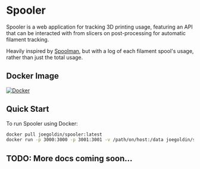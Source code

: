 # Spooler

Spooler is a web application for tracking 3D printing usage, featuring an API that can be interacted with from slicers on post-processing for automatic filament tracking.

Heavily inspired by [Spoolman](https://github.com/Donkie/Spoolman), but with a log of each filament spool's usage, rather than just the total usage.

## Docker Image

[![Docker](https://img.shields.io/docker/image-size/joegoldin/spooler/latest)](https://hub.docker.com/r/joegoldin/spooler)

## Quick Start

To run Spooler using Docker:

```bash
docker pull joegoldin/spooler:latest
docker run -p 3000:3000 -p 3001:3001 -v /path/on/host:/data joegoldin/spooler
```

## TODO: More docs coming soon...
